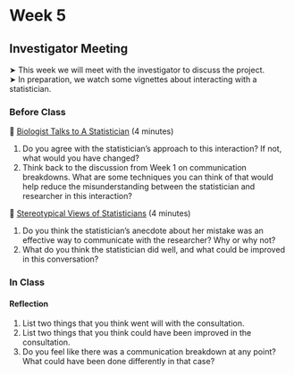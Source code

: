 # Week 5

## Investigator Meeting

&#x27A4; This week we will meet with the investigator to discuss the project.  
&#x27A4; In preparation, we watch some vignettes about interacting with a statistician. 

### Before Class

🎥 [Biologist Talks to A Statistician](https://www.youtube.com/watch?v=Hz1fyhVOjr4) (4 minutes)<br />  

1. Do you agree with the statistician’s approach to this interaction? If not, what would you have changed?
2. Think back to the discussion from Week 1 on communication breakdowns. What are some techniques you can think of that would help reduce the misunderstanding between the statistician and researcher in this interaction?

🎥 [Stereotypical Views of Statisticians](https://www.youtube.com/watch?v=dx_W1Azvpf8/) (4 minutes)<br />  

1. Do you think the statistician’s anecdote about her mistake was an effective way to communicate with the researcher? Why or why not?
2. What do you think the statistician did well, and what could be improved in this conversation?

### In Class

#### Reflection
1. List two things that you think went will with the consultation.
2. List two things that you think could have been improved in the consultation.
3. Do you feel like there was a communication breakdown at any point? What could have been done differently in that case?


